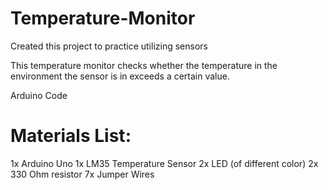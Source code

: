 # Temperature-Monitor

Created this project to practice utilizing sensors

This temperature monitor checks whether the temperature in the environment the sensor is in exceeds a certain value.

 Arduino Code
# Materials List:
 1x Arduino Uno
 1x LM35 Temperature Sensor
 2x LED (of different color)
 2x 330 Ohm resistor
 7x Jumper Wires
